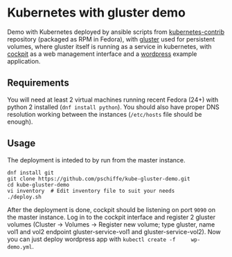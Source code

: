 # Kubernetes with gluster demo

Demo with Kubernetes deployed by ansible scripts from [kubernetes-contrib](https://github.com/kubernetes/contrib/tree/master/ansible) repository (packaged as RPM in Fedora), with [gluster](https://www.gluster.org/) used for persistent volumes, where gluster itself is running as a service in kubernetes, with [cockpit](http://cockpit-project.org/) as a web management interface and a [wordpress](https://wordpress.org/) example application.

## Requirements

You will need at least 2 virtual machines running recent Fedora (24+) with python 2 installed (`dnf install python`). You should also have proper DNS resolution working between the instances (`/etc/hosts` file should be enough).

## Usage

The deployment is inteded to by run from the master instance.

```
dnf install git
git clone https://github.com/pschiffe/kube-gluster-demo.git
cd kube-gluster-demo
vi inventory  # Edit inventory file to suit your needs
./deploy.sh
```

After the deployment is done, cockpit should be listening on port `9090` on the master instance. Log in to the cockpit interface and register 2 gluster volumes (Cluster -> Volumes -> Register new volume; type gluster, name vol1 and vol2 endpoint gluster-service-vol1 and gluster-service-vol2). Now you can just deploy wordpress app with `kubectl create -f  	wp-demo.yml`.
